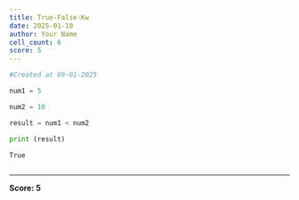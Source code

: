 ```yaml
---
title: True-False-Kw
date: 2025-01-10
author: Your Name
cell_count: 6
score: 5
---
```


```python
#Created at 09-01-2025
```


```python
num1 = 5
```


```python
num2 = 10
```


```python
result = num1 < num2
```


```python
print (result)
```

    True



```python

```


---
**Score: 5**
